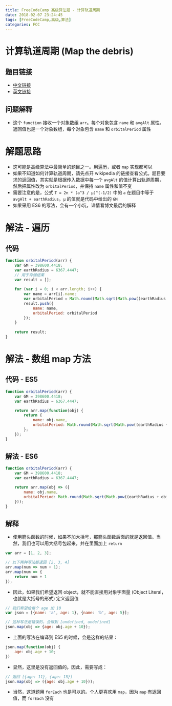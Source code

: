 ```yaml
---
title: FreeCodeCamp 高级算法题 - 计算轨道周期
date: 2018-02-07 23:24:45
tags: [FreeCodeCamp,高级,算法]
categories: FCC
---
```


# 计算轨道周期 (Map the debris)

## 题目链接
- [中文链接](https://freecodecamp.cn/challenges/map-the-debris)
- [英文链接](https://freecodecamp.com/challenges/map-the-debris)

## 问题解释
- 这个 `function` 接收一个对象数组 `arr`。每个对象包含 `name` 和 `avgAlt` 属性。返回值也是一个对象数组，每个对象包含 `name` 和 `orbitalPeriod` 属性

<!--more-->

# 解题思路
- 这可能是高级算法中最简单的题目之一。用遍历，或者 `map` 实现都可以
- 如果不知道如何计算轨道周期，请先点开 wikipedia 的链接查看公式。题目要求的返回值，其实就是根据传入数据中每一个 `avgAlt` 的值计算出轨道周期，然后把属性改为 `orbitalPeriod`，并保持 `name` 属性和值不变
- 需要注意的是，公式 `T = 2π * (a^3 / μ)^(-1/2)` 中的 `a` 在题目中等于 `avgAlt + earthRadius`。`μ` 的值就是代码中给出的 `GM`
- 如果采用 ES6 的写法，会有一个小坑，详情看博文最后的解释

# 解法 - 遍历
## 代码
```js
function orbitalPeriod(arr) {
    var GM = 398600.4418;
    var earthRadius = 6367.4447;
    // 用于存储结果
    var result = [];
    
    for (var i = 0; i < arr.length; i++) {
        var name = arr[i].name;
        var orbitalPeriod = Math.round(Math.sqrt(Math.pow((earthRadius + arr[i].avgAlt), 3) / GM) * 2 * Math.PI);
        result.push({
            name: name,
            orbitalPeriod: orbitalPeriod
        });
    }
    
    return result;
}
```

# 解法 - 数组 map 方法
## 代码 - ES5
```js
function orbitalPeriod(arr) {
    var GM = 398600.4418;
    var earthRadius = 6367.4447;

    return arr.map(function(obj) {
        return {
            name: obj.name,
            orbitalPeriod: Math.round(Math.sqrt(Math.pow((earthRadius + obj.avgAlt), 3) / GM) * 2 * Math.PI)
        };
    });
}
```

## 解法 - ES6
```js
function orbitalPeriod(arr) {
    var GM = 398600.4418;
    var earthRadius = 6367.4447;

    return arr.map(obj => ({
        name: obj.name,
        orbitalPeriod: Math.round(Math.sqrt(Math.pow((earthRadius + obj.avgAlt), 3) / GM) * 2 * Math.PI)
    }));
}
```

## 解释
- 使用箭头函数的时候，如果不加大括号，那箭头函数后面的就是返回值。当然，我们也可以用大括号包起来，并在里面加上 `return`

```js
var arr = [1, 2, 3];

// 以下两种写法都返回 [2, 3, 4]
arr.map(num => num + 1);
arr.map(num => {
    return num + 1
});
```

- 因此，如果我们希望返回 object，就不能直接用对象字面量 (Object Literal，也就是大括号的形式) 定义返回值

```js
// 我们希望给每个 age 加 10
var json = [{name: 'a', age: 1}, {name: 'b', age: 5}];

// 这种写法是错误的，会得到 [undefined, undefined]
json.map(obj => {age: obj.age + 10});
```

- 上面的写法在编译到 ES5 的时候，会是这样的结果：

```js
json.map(function(obj) {
    age: obj.age + 10;
})
```

- 显然，这里是没有返回值的。因此，需要写成：

```js
// 返回 [{age: 11}, {age: 15}]
json.map(obj => ({age: obj.age + 10}));
```

- 当然，这道题用 `forEach` 也是可以的。个人更喜欢用 `map`，因为 `map` 有返回值，而 `forEach` 没有